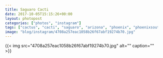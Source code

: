 ```yaml
---
title: Saguaro Cacti
date: 2017-10-05T15:15:26+00:00
layout: photopost
categories: ["photos", "instagram"]
tags: ["cactus", "cacti", "saguaro", "arizona", "phoenix", "phoenixsouthmountainpark", "landscape", "usa"]
image: "blog/instagram/4708a257eac1058b26f67abf19274b70.jpg"
---
```


{{< img src="4708a257eac1058b26f67abf19274b70.jpg" alt="" caption="" >}}



